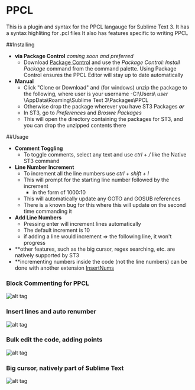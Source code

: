 # PPCL

This is a plugin and syntax for the PPCL langauge for Sublime Text 3.
It has a syntax highliting for .pcl files
It also has features specific to writing PPCL 

##Installing
- **via Package Control** *coming soon and preferred*
	- Download [Package Control](https://packagecontrol.io/) and use the *Package Control: Install Package* command from the command palette. Using Package Control ensures the PPCL Editor will stay up to date automatically
- **Manual**
	- Click "Clone or Download" and  (for windows) unzip the package to the following, where user is your username
		-C:\Users\ *user* \AppData\Roaming\Sublime Text 3\Packages\PPCL
	- Otherwise drop the package wherever you have ST3 Packages
			***or***
	- In ST3, go to *Preferences* and *Broswe Packages*
	- This will open the directory containing the packages for ST3, and you can drop the unzipped contents there

##Usage
- **Comment Toggling**
	- To toggle comments, select any text and use *ctrl + /* like the Native ST3 command
- **Line Number Increment**
	- To increment all the line numbers use *ctrl + shift + l*
	- This will prompt for the starting line number followed by the increment
		- in the form of 1000:10
	- This will automatically update any GOTO and GOSUB references
	- There is a known bug for this where this will update on the second time commanding it
- **Add Line Numbers**
	- Pressing enter will increment lines automatically
	- The default increment is 10
	- if adding a line would increment => the following line, it won't progress
- **other features, such as the big cursor, regex searching, etc. are natively supported by ST3
- **incrementing numbers inside the code (not the line numbers) can be done with another extension [InsertNums](https://packagecontrol.io/packages/Insert%20Nums)

### Block Commenting for PPCL
![alt tag](https://cloud.githubusercontent.com/assets/10290469/15620019/c507b5c4-2425-11e6-9e0f-a3697ecbd0c0.gif)


### Insert lines and auto renumber
![alt tag](https://cloud.githubusercontent.com/assets/10290469/15620027/cf0ff4fa-2425-11e6-9f33-26dbe2314918.gif)


### Bulk edit the code, adding points
![alt tag](https://cloud.githubusercontent.com/assets/10290469/15620036/db199fe4-2425-11e6-8818-cf13ffe7d25f.gif)


### Big cursor, natively part of Sublime Text
![alt tag](https://cloud.githubusercontent.com/assets/10290469/15620038/dfa1561a-2425-11e6-9572-2213421cac3d.gif)
